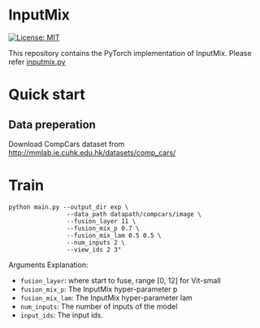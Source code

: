 # InputMix
[![License: MIT](https://img.shields.io/badge/License-MIT-yellow.svg)](https://opensource.org/licenses/MIT) 

This repository contains the PyTorch implementation of InputMix. Please refer [inputmix.py](./inputmix.py)

# Quick start

## Data preperation
Download CompCars dataset from
http://mmlab.ie.cuhk.edu.hk/datasets/comp_cars/

# Train

```
python main.py --output_dir exp \
                --data_path datapath/compcars/image \
                --fusion_layer 11 \
                --fusion_mix_p 0.7 \
                --fusion_mix_lam 0.5 0.5 \
                --num_inputs 2 \
                --view_ids 2 3"
```
Arguments Explanation:
- `fusion_layer`: where start to fuse, range [0, 12] for Vit-small
- `fusion_mix_p`: The InputMix hyper-parameter p
- `fusion_mix_lam`: The InputMix hyper-parameter lam
- `num_inputs`: The number of inputs of the model
- `input_ids`: The input ids.

